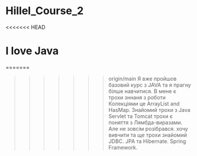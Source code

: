 # Hillel_Course_2
<<<<<<< HEAD
# I love Java
=======
>>>>>>> origin/main
> Я вже пройшов  базовий курс з JAVA
> та я прагну білше навчитися.
> В мене є трохи зннаня з роботи Колекціями це
> ArrayList and HasMap. Знайомий трохи з Java Servlet та Tomcat
>трохи є поняття з Лямбда-виразами. Але не зовсім розібрався.
хочу вивчити та ще трохи знайомий JDBC.
> JPA та Hibernate. Spring Framework.
